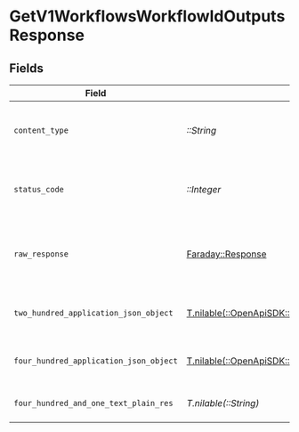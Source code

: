 # GetV1WorkflowsWorkflowIdOutputsResponse


## Fields

| Field                                                                                                                                                                        | Type                                                                                                                                                                         | Required                                                                                                                                                                     | Description                                                                                                                                                                  |
| ---------------------------------------------------------------------------------------------------------------------------------------------------------------------------- | ---------------------------------------------------------------------------------------------------------------------------------------------------------------------------- | ---------------------------------------------------------------------------------------------------------------------------------------------------------------------------- | ---------------------------------------------------------------------------------------------------------------------------------------------------------------------------- |
| `content_type`                                                                                                                                                               | *::String*                                                                                                                                                                   | :heavy_check_mark:                                                                                                                                                           | HTTP response content type for this operation                                                                                                                                |
| `status_code`                                                                                                                                                                | *::Integer*                                                                                                                                                                  | :heavy_check_mark:                                                                                                                                                           | HTTP response status code for this operation                                                                                                                                 |
| `raw_response`                                                                                                                                                               | [Faraday::Response](https://www.rubydoc.info/gems/faraday/Faraday/Response)                                                                                                  | :heavy_check_mark:                                                                                                                                                           | Raw HTTP response; suitable for custom response parsing                                                                                                                      |
| `two_hundred_application_json_object`                                                                                                                                        | [T.nilable(::OpenApiSDK::Operations::GetV1WorkflowsWorkflowIdOutputsResponseBody)](../../models/operations/getv1workflowsworkflowidoutputsresponsebody.md)                   | :heavy_minus_sign:                                                                                                                                                           | Specific workflow retrieved successfully                                                                                                                                     |
| `four_hundred_application_json_object`                                                                                                                                       | [T.nilable(::OpenApiSDK::Operations::GetV1WorkflowsWorkflowIdOutputsWorkflowsResponseBody)](../../models/operations/getv1workflowsworkflowidoutputsworkflowsresponsebody.md) | :heavy_minus_sign:                                                                                                                                                           | Error in retrieving the specific workflow                                                                                                                                    |
| `four_hundred_and_one_text_plain_res`                                                                                                                                        | *T.nilable(::String)*                                                                                                                                                        | :heavy_minus_sign:                                                                                                                                                           | Invalid or expired token                                                                                                                                                     |